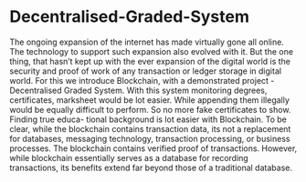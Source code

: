 # Decentralised-Graded-System
The ongoing expansion of the internet has made virtually gone all online. The technology to support such expansion also evolved with it. But the one thing, that hasn’t kept up with the ever expansion of the digital world is the security and proof of work of any transaction or ledger storage in digital world. For this we introduce Blockchain, with a demonstrated project - Decentralised Graded System. With this system monitoring degrees, certificates, marksheet would be lot easier. While appending them illegally would be equally difficult to perform. So no more fake certificates to show. Finding true educa- tional background is lot easier with Blockchain. To be clear, while the blockchain contains transaction data, its not a replacement for databases, messaging technology, transaction processing, or business processes. The blockchain contains verified proof of transactions. However, while blockchain essentially serves as a database for recording transactions, its benefits extend far beyond those of a traditional database.

